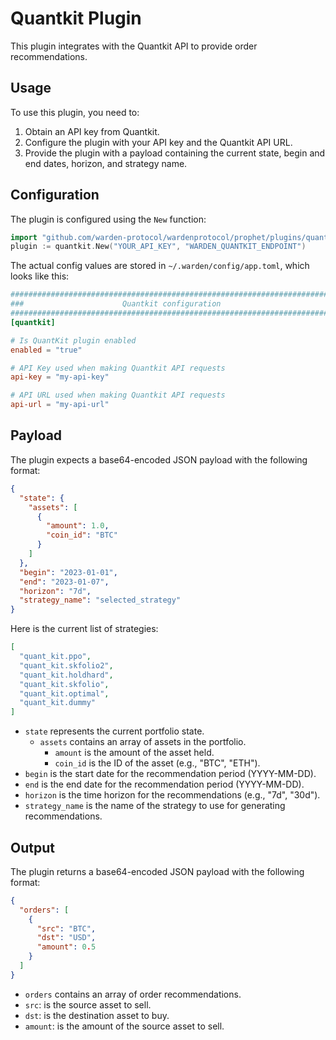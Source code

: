 # Quantkit Plugin

This plugin integrates with the Quantkit API to provide order recommendations.

## Usage

To use this plugin, you need to:

1.  Obtain an API key from Quantkit.
2.  Configure the plugin with your API key and the Quantkit API URL.
3.  Provide the plugin with a payload containing the current state, begin and end dates, horizon, and strategy name.

## Configuration

The plugin is configured using the `New` function:

```go
import "github.com/warden-protocol/wardenprotocol/prophet/plugins/quantkit"
plugin := quantkit.New("YOUR_API_KEY", "WARDEN_QUANTKIT_ENDPOINT")
```

The actual config values are stored in `~/.warden/config/app.toml`, which looks like this:

```toml
###############################################################################
###                      Quantkit configuration                             ###
###############################################################################
[quantkit]

# Is QuantKit plugin enabled
enabled = "true"

# API Key used when making Quantkit API requests
api-key = "my-api-key"

# API URL used when making Quantkit API requests
api-url = "my-api-url"
```

## Payload

The plugin expects a base64-encoded JSON payload with the following format:

```json
{
  "state": {
    "assets": [
      {
        "amount": 1.0,
        "coin_id": "BTC"
      }
    ]
  },
  "begin": "2023-01-01",
  "end": "2023-01-07",
  "horizon": "7d",
  "strategy_name": "selected_strategy"
}
```

Here is the current list of strategies:
```json
[
  "quant_kit.ppo",
  "quant_kit.skfolio2",
  "quant_kit.holdhard",
  "quant_kit.skfolio",
  "quant_kit.optimal",
  "quant_kit.dummy"
]
```

* `state` represents the current portfolio state.
  * `assets` contains an array of assets in the portfolio.
    * `amount` is the amount of the asset held.
    * `coin_id` is the ID of the asset (e.g., "BTC", "ETH").
* `begin` is the start date for the recommendation period (YYYY-MM-DD).
* `end` is the end date for the recommendation period (YYYY-MM-DD).
* `horizon` is the time horizon for the recommendations (e.g., "7d", "30d").
* `strategy_name` is the name of the strategy to use for generating recommendations.

## Output

The plugin returns a base64-encoded JSON payload with the following format:

```json
{
  "orders": [
    {
      "src": "BTC",
      "dst": "USD",
      "amount": 0.5
    }
  ]
}
```


* `orders` contains an array of order recommendations.
* `src`: is the source asset to sell.
* `dst`: is the destination asset to buy.
* `amount`: is the amount of the source asset to sell.
